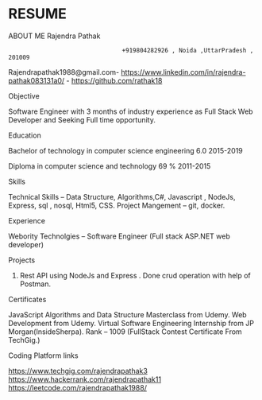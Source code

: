 # RESUME
ABOUT ME
                                                           Rajendra  Pathak

                                    +919804282926 , Noida ,UttarPradesh , 201009  

Rajendrapathak1988@gmail.com- https://www.linkedin.com/in/rajendra-pathak083131a0/ - https://github.com/rathak18


Objective

Software Engineer with 3 months of industry experience as Full Stack Web Developer  and Seeking Full time opportunity.

Education 

Bachelor of technology in computer science engineering                                                       6.0      2015-2019

Diploma in computer science and technology                                                                   69 %      2011-2015


Skills

Technical Skills – Data Structure, Algorithms,C#, Javascript , NodeJs, Express, sql , nosql, Html5, CSS.
Project Mangement – git, docker.

Experience

Webority Technolgies – Software Engineer (Full stack ASP.NET web developer)


Projects

1.	Rest API using NodeJs and Express .
             Done crud operation with help of Postman.


Certificates

JavaScript Algorithms and Data Structure Masterclass from Udemy.
Web Development from Udemy.
Virtual Software Engineering Internship from JP Morgan(InsideSherpa). 
Rank – 1009 (FullStack Contest Certificate From TechGig.)

Coding Platform links

https://www.techgig.com/rajendrapathak3
https://www.hackerrank.com/rajendrapathak11
https://leetcode.com/rajendrapathak1988/





